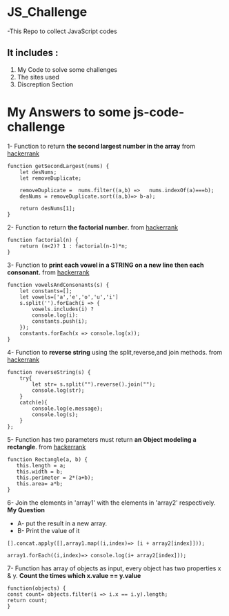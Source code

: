 # JS_Challenge

-This Repo to collect JavaScript codes

## It includes :
1. My Code to solve some challenges
2. The sites used
3. Discreption Section 

# My Answers to some js-code-challenge
1- Function to return **the second largest number in the array** from [hackerrank](https://www.hackerrank.com/)
```
function getSecondLargest(nums) {
    let desNums;
    let removeDuplicate;
    
    removeDuplicate =  nums.filter((a,b) =>   nums.indexOf(a)===b);
    desNums = removeDuplicate.sort((a,b)=> b-a);
    
    return desNums[1];
}
```
2- Function to return **the factorial number.** from [hackerrank](https://www.hackerrank.com/)
```
function factorial(n) {
    return (n<2)? 1 : factorial(n-1)*n;
}
```
3- Function to **print each vowel in a STRING on a new line then each consonant.** from [hackerrank](https://www.hackerrank.com/)
```
function vowelsAndConsonants(s) {
    let constants=[];
    let vowels=['a','e','o','u','i']
    s.split('').forEach(i => {
        vowels.includes(i) ? 
        console.log(i):
        constants.push(i);
    });
    constants.forEach(x => console.log(x));
}
```
4- Function to **reverse string** using the split,reverse,and join methods. from [hackerrank](https://www.hackerrank.com/)
```
function reverseString(s) {
    try{
        let str= s.split("").reverse().join("");
        console.log(str);
    }
    catch(e){
        console.log(e.message);
        console.log(s);
    }
};
```
5- Function has two parameters must return **an Object modeling a rectangle**. from [hackerrank](https://www.hackerrank.com/)
```
function Rectangle(a, b) {
   this.length = a;
   this.width = b;
   this.perimeter = 2*(a+b);
   this.area= a*b;
}
```
6- Join the elements in 'array1' with the elements in 'array2' respectively. **My Question**
  - A- put the result in a new array.
  - B- Print the value of it
```
[].concat.apply([],array1.map((i,index)=> [i + array2[index]]));
```
```
array1.forEach((i,index)=> console.log(i+ array2[index]));
```
7- Function has array of objects as input, every object has two properties x & y.
  **Count the times which x.value == y.value** 
```
function(objects) {
const count= objects.filter(i => i.x == i.y).length;
return count;
}
```
